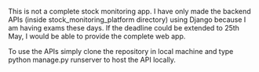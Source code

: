 This is not a complete stock monitoring app. I have only made the backend APIs (inside stock_monitoring_platform directory) using Django because I am having exams these days. If the deadline could be extended to 25th May, I would be able to provide the complete web app.

To use the APIs simply clone the repository in local machine and type python manage.py runserver to host the API locally.
